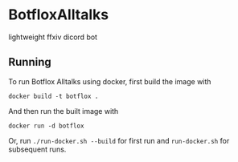 # BotfloxAlltalks
lightweight ffxiv dicord bot

## Running
To run Botflox Alltalks using docker, first build the image with

`docker build -t botflox .`

And then run the built image with

`docker run -d botflox`

Or, run `./run-docker.sh --build` for first run and `run-docker.sh` for subsequent runs.
